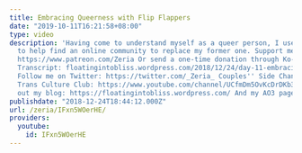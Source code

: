 ```yaml
---
title: Embracing Queerness with Flip Flappers
date: "2019-10-11T16:21:58+08:00"
type: video
description: 'Having come to understand myself as a queer person, I use Flip Flappers
  to help find an online community to replace my former one. Support me on Patreon:
  https://www.patreon.com/Zeria Or send a one-time donation through Ko-Fi: https://ko-fi.com/zeria_
  Transcript: floatingintobliss.wordpress.com/2018/12/24/day-11-embracing-queerness-with-flip-flappers/
  Follow me on Twitter: https://twitter.com/_Zeria_ Couples'' Side Channel: https://www.youtube.com/channel/UC9mvbU-HNjLzYqx8ZiHsdBw
  Trans Culture Club: https://www.youtube.com/channel/UCfmDm5OvKcDrDKb3F8sxVrw Check
  out my blog: https://floatingintobliss.wordpress.com/ And my AO3 page: https://archiveofourown.org/users/Zeria/works'
publishdate: "2018-12-24T18:44:12.000Z"
url: /zeria/IFxn5WOerHE/
providers:
  youtube:
    id: IFxn5WOerHE
---
```

